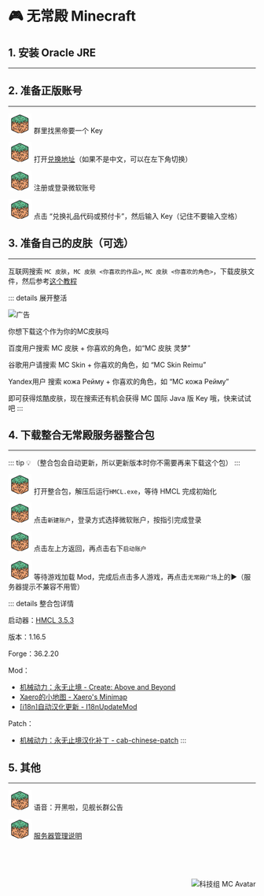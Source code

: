 # 🎮 无常殿 Minecraft

## 1. 安装 Oracle JRE

---

<Download href="http://mc.1453.tv/java/jre-8u251-windows-x64.exe" large />
<Download href="http://mc.1453.tv/java/jdk-8u331-windows-x64.exe" large disabled />

## 2. 准备正版账号

---

![](./assets/mc-logo.svg) 群里找黑帝要一个 Key

![](./assets/mc-logo.svg) 打开[兑换地址](https://www.minecraft.net/zh-hans/profile/redeem)（如果不是中文，可以在左下角切换）

![](./assets/mc-logo.svg) 注册或登录微软账号

![](./assets/mc-logo.svg) 点击 “兑换礼品代码或预付卡”，然后输入 Key（记住不要输入空格）


## 3. 准备自己的皮肤（可选）

---

互联网搜索 `MC 皮肤`，`MC 皮肤 <你喜欢的作品>`, `MC 皮肤 <你喜欢的角色>`，下载皮肤文件，然后参考[这个教程](./skin.md)

::: details 展开整活

![广告](./assets/anitya-ad.png)

你想下载这个作为你的MC皮肤吗

百度用户搜索 MC 皮肤 + 你喜欢的角色，如“MC 皮肤 灵梦”

谷歌用户请搜索 MC Skin + 你喜欢的角色，如 “MC Skin Reimu”

Yandex用户 搜索 кожа Рейму + 你喜欢的角色，如 “MC кожа Рейму”

即可获得炫酷皮肤，现在搜索还有机会获得 MC 国际 Java 版 Key 哦，快来试试吧
:::

## 4. 下载整合无常殿服务器整合包

---

<Download href="https://mc.1453.tv/release/anitya-square-beta-v0.0.2.zip" text="Beta v0.0.2" large />

::: tip 💡
（整合包会自动更新，所以更新版本时你不需要再来下载这个包）
:::

![](./assets/mc-logo.svg) 打开整合包，解压后运行`HMCL.exe`，等待 HMCL 完成初始化

![](./assets/mc-logo.svg) 点击`新建账户`，登录方式选择微软账户，按指引完成登录

![](./assets/mc-logo.svg) 点击左上方返回，再点击右下`启动账户`

![](./assets/mc-logo.svg) 等待游戏加载 Mod，完成后点击多人游戏，再点击`无常殿广场`上的▶️（服务器提示不兼容不用管）


::: details 整合包详情

启动器：[HMCL 3.5.3](https://hmcl.huangyuhui.net/)

版本：1.16.5

Forge：36.2.20

Mod：
- [机械动力：永无止境 - Create: Above and Beyond](https://www.mcmod.cn/modpack/312.html)
- [Xaero的小地图 - Xaero's Minimap](https://www.mcmod.cn/class/1701.html)
- [[i18n]自动汉化更新 - I18nUpdateMod](https://www.mcmod.cn/class/1188.html)

Patch：
- [机械动力：永无止境汉化补丁 - cab-chinese-patch](https://www.bilibili.com/read/cv15921141)
:::

## 5. 其他

---

![](./assets/mc-logo.svg) 语音：开黑啦，见舰长群公告

![](./assets/mc-logo.svg) [服务器管理说明](./manage.md)

<div style="text-align: right; padding-top: 50px">

![科技组 MC Avatar](https://mc.1453.tv/art-work/brand.png)

</div>
